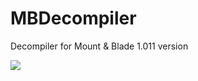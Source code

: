 # MBDecompiler
Decompiler for Mount & Blade 1.011 version  
  
![](https://media.moddb.com/images/downloads/1/225/224299/2021-12-19_17-30-48-17.png)
